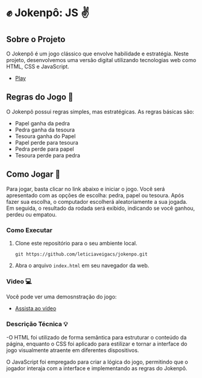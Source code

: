 # ✊  Jokenpô: JS  ✌️

## Sobre o Projeto 
O Jokenpô é um jogo clássico que envolve habilidade e estratégia. Neste projeto, desenvolvemos uma versão digital utilizando tecnologias web como HTML, CSS e JavaScript.

- [Play](https://leticiaveigacs.github.io/jokenpo/)  


## Regras do Jogo 🎯

O Jokenpô possui regras simples, mas estratégicas. As regras básicas são:

- Papel ganha da pedra
- Pedra ganha da tesoura
- Tesoura ganha do Papel
- Papel perde para tesoura
- Pedra perde para papel
- Tesoura perde para pedra

## Como Jogar 🎉

Para jogar, basta clicar no link abaixo e iniciar o jogo. Você será apresentado com as opções de escolha: pedra, papel ou tesoura. Após fazer sua escolha, o computador escolherá aleatoriamente a sua jogada. Em seguida, o resultado da rodada será exibido, indicando se você ganhou, perdeu ou empatou.

### Como Executar 

1. Clone este repositório para o seu ambiente local.
   ```
   git https://github.com/leticiaveigacs/jokenpo.git
   
   ```
2. Abra o arquivo `index.html` em seu navegador da web.

### Video 💻

Você pode ver uma demosnstração do jogo:

- [Assista ao vídeo](https://github.com/leticiaveigacs/jokenpo/issues/1#issue-2287430791)  


###  Descrição Técnica 💡

-O HTML foi utilizado de forma semântica para estruturar o conteúdo da página, enquanto o CSS foi aplicado para estilizar e tornar a interface do jogo visualmente atraente em diferentes dispositivos.

O JavaScript foi empregado para criar a lógica do jogo, permitindo que o jogador interaja com a interface e implementando as regras do Jokenpô.
